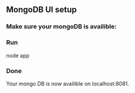 ## MongoDB UI setup

### Make sure your mongoDB is availible:

### Run
node app

### Done
Your mongo DB is now availible on localhost:8081.



